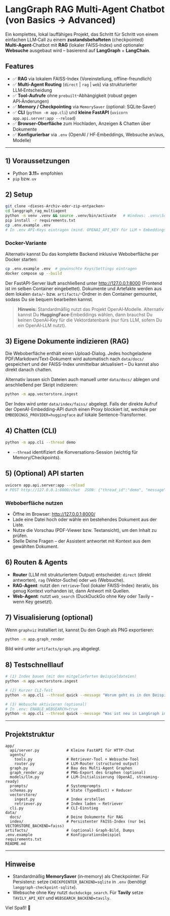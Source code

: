 # LangGraph RAG Multi‑Agent Chatbot (von Basics → Advanced)

Ein komplettes, lokal lauffähiges Projekt, das Schritt für Schritt von einem einfachen LLM‑Call
zu einem **zustandsbehafteten** (checkpointed) **Multi‑Agent**‑Chatbot mit **RAG** (lokaler FAISS‑Index) und optionaler **Websuche**
ausgebaut wird – basierend auf **LangGraph** + **LangChain**.

## Features
- ✅ **RAG** via lokalem FAISS-Index (Voreinstellung, offline-freundlich)
- ✅ **Multi‑Agent Routing** (`direct` | `rag` | `web`) via strukturierter LLM‑Entscheidung
- ✅ **Tool‑Aufrufe** ohne `prebuilt`-Abhängigkeit (robust gegen API‑Änderungen)
- ✅ **Memory / Checkpointing** via `MemorySaver` (optional: SQLite‑Saver)
- ✅ **CLI** (`python -m app.cli`) und **kleine FastAPI** (`uvicorn app.api.server:app --reload`)
- ✅ **Browser-Oberfläche** zum Hochladen, Anzeigen & Chatten über Dokumente
- ✅ **Konfigurierbar** via `.env` (OpenAI / HF‑Embeddings, Websuche an/aus, Modelle)

---

## 1) Voraussetzungen
- Python **3.11**+ empfohlen
- `pip` bzw. `uv`

## 2) Setup
```bash
git clone <dieses-Archiv-oder-zip-entpacken>
cd langgraph_rag_multiagent
python -m venv .venv && source .venv/bin/activate   # Windows: .venv\Scripts\activate
pip install -r requirements.txt
cp .env.example .env
# In .env API-Keys eintragen (mind. OPENAI_API_KEY für LLM + Embeddings, falls OpenAI gewählt)
```

### Docker-Variante

Alternativ kannst Du das komplette Backend inklusive Weboberfläche per Docker starten:

```bash
cp .env.example .env  # gewünschte Keys/Settings eintragen
docker compose up --build
```

Der FastAPI-Server läuft anschließend unter http://127.0.0.1:8000 (Frontend ist im selben Container eingebettet).
Dokumente und Artefakte werden aus dem lokalen `data/`- bzw. `artifacts/`-Ordner in den Container gemountet, sodass
Du sie bequem bearbeiten kannst.

> **Hinweis:** Standardmäßig nutzt das Projekt OpenAI‑Modelle. Alternativ kannst Du **HuggingFace**‑Embeddings wählen,
> dann brauchst Du keinen OpenAI‑Key für die Vektordatenbank (nur fürs LLM, sofern Du ein OpenAI‑LLM nutzt).

## 3) Eigene Dokumente indizieren (RAG)
Die Weboberfläche enthält einen Upload-Dialog. Jedes hochgeladene PDF/Markdown/Text-Dokument wird
automatisch nach `data/docs/` gespeichert und der FAISS-Index unmittelbar aktualisiert – Du kannst
also direkt danach chatten.

Alternativ lassen sich Dateien auch manuell unter `data/docs/` ablegen und anschließend per Skript
indizieren:

```bash
python -m app.vectorstore.ingest
```

Der Index wird unter `data/index/faiss/` abgelegt. Falls der direkte Aufruf der OpenAI-Embedding-API
durch einen Proxy blockiert ist, wechsle per `EMBEDDINGS_PROVIDER=huggingface` auf lokale
Sentence-Transformer.

## 4) Chatten (CLI)
```bash
python -m app.cli --thread demo
```
- `--thread` identifiziert die Konversations-Session (wichtig für Memory/Checkpoints).

## 5) (Optional) API starten
```bash
uvicorn app.api.server:app --reload
# POST http://127.0.0.1:8000/chat  JSON: {"thread_id":"demo", "message":"<Deine Frage>"}
```

### Weboberfläche nutzen
- Öffne im Browser: http://127.0.0.1:8000/
- Lade eine Datei hoch oder wähle ein bestehendes Dokument aus der Liste.
- Nutze die Vorschau (PDF-Viewer bzw. Textansicht), um den Inhalt zu prüfen.
- Stelle Deine Fragen – der Assistent antwortet mit Kontext aus dem gewählten Dokument.

## 6) Routen & Agents
- **Router** (LLM mit strukturiertem Output) entscheidet: `direct` (direkt antworten), `rag` (Vektor‑Suche) oder `web` (Websuche).
- **RAG‑Agent**: nutzt den `retrieve`‑Tool (lokaler FAISS-Index) iterativ, bis genug Kontext vorhanden ist, dann Antwort mit Quellen.
- **Web‑Agent**: nutzt `web_search` (DuckDuckGo ohne Key oder Tavily – wenn Key gesetzt).

## 7) Visualisierung (optional)
Wenn `graphviz` installiert ist, kannst Du den Graph als PNG exportieren:
```bash
python -m app.graph_render
```
Bild wird unter `artifacts/graph.png` abgelegt.

## 8) Testschnelllauf
```bash
# (1) Index bauen (mit den mitgelieferten Beispieldateien)
python -m app.vectorstore.ingest

# (2) Kurzer CLI-Test
python -m app.cli --thread quick --message "Worum geht es in den Beispieldokumenten?"

# (3) Websuche aktivieren (optional)
# In .env: ENABLE_WEBSEARCH=true
python -m app.cli --thread quick --message "Was ist neu in LangGraph im Jahr 2025?"
```

---

## Projektstruktur
```
app/
  api/server.py            # Kleine FastAPI für HTTP-Chat
  agents/
    tools.py               # Retriever-Tool + Websuche-Tool
    router.py              # LLM-Router (structured output)
  graph.py                 # Bau des Multi-Agent Graphen
  graph_render.py          # PNG-Export des Graphen (optional)
  models/llm.py            # LLM-Initialisierung (OpenAI, streaming-ready)
  prompts/                 # Systemprompts
  schemas.py               # State (TypedDict) + Reducer
  vectorstore/
    ingest.py              # Index erstellen
    retriever.py           # Index laden → Retriever
  cli.py                   # CLI-Einstieg
data/
  docs/                    # Deine Dokumente für RAG
  index/                   # Persistenter FAISS-Index (nur bei VECTORSTORE_BACKEND=faiss)
artifacts/                 # (optional) Graph-Bild, Dumps
.env.example               # Konfigurationsbeispiel
requirements.txt
README.md
```

---

## Hinweise
- Standardmäßig **MemorySaver** (in‑memory) als Checkpointer. Für Persistenz:
  setze `CHECKPOINTER_BACKEND=sqlite` in `.env` (benötigt `langgraph-checkpoint-sqlite`).
- Websuche ohne Key nutzt `duckduckgo_search`. Für **Tavily** setze `TAVILY_API_KEY` und `WEBSEARCH_BACKEND=tavily`.

Viel Spaß! 🚀
